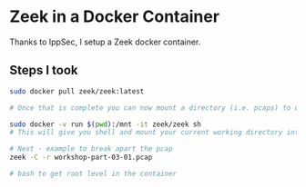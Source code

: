 # Zeek in a Docker Container
Thanks to IppSec, I setup a Zeek docker container.

## Steps I took
```bash
sudo docker pull zeek/zeek:latest

# Once that is complete you can now mount a directory (i.e. pcaps) to use zeek

sudo docker -v run $(pwd):/mnt -it zeek/zeek sh
# This will give you shell and mount your current working directory into the docker container

# Next - example to break apart the pcap
zeek -C -r workshop-part-03-01.pcap

# bash to get root level in the container
```
